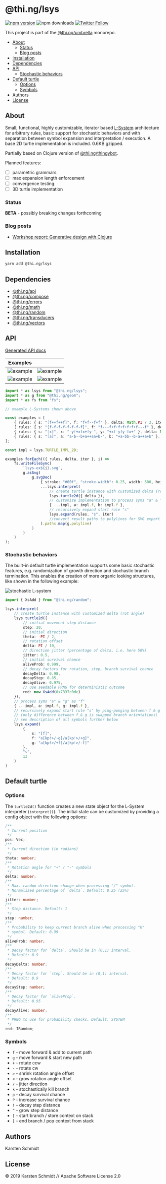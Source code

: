 <!-- This file is generated - DO NOT EDIT! -->

# @thi.ng/lsys

[![npm version](https://img.shields.io/npm/v/@thi.ng/lsys.svg)](https://www.npmjs.com/package/@thi.ng/lsys)
![npm downloads](https://img.shields.io/npm/dm/@thi.ng/lsys.svg)
[![Twitter Follow](https://img.shields.io/twitter/follow/thing_umbrella.svg?style=flat-square&label=twitter)](https://twitter.com/thing_umbrella)

This project is part of the
[@thi.ng/umbrella](https://github.com/thi-ng/umbrella/) monorepo.

- [About](#about)
  - [Status](#status)
  - [Blog posts](#blog-posts)
- [Installation](#installation)
- [Dependencies](#dependencies)
- [API](#api)
  - [Stochastic behaviors](#stochastic-behaviors)
- [Default turtle](#default-turtle)
  - [Options](#options)
  - [Symbols](#symbols)
- [Authors](#authors)
- [License](#license)

## About

Small, functional, highly customizable, iterator based
[L-System](https://en.wikipedia.org/wiki/L-system) architecture for
arbitrary rules, basic support for stochastic behaviors and with
separation between symbol expansion and interpretation / execution. A
base 2D turtle implementation is included. 0.6KB gzipped.

Partially based on Clojure version of
[@thi.ng/thingybot](https://github.com/thi-ng/thingybot).

Planned features:

- [ ] parametric grammars
- [ ] max expansion length enforcement
- [ ] convergence testing
- [ ] 3D turtle implementation

### Status

**BETA** - possibly breaking changes forthcoming

### Blog posts

- [Workshop report: Generative design with Clojure](https://medium.com/@thi.ng/workshop-report-generative-design-with-clojure-7d6d8ea9a6e8)

## Installation

```bash
yarn add @thi.ng/lsys
```

## Dependencies

- [@thi.ng/api](https://github.com/thi-ng/umbrella/tree/master/packages/api)
- [@thi.ng/compose](https://github.com/thi-ng/umbrella/tree/master/packages/compose)
- [@thi.ng/errors](https://github.com/thi-ng/umbrella/tree/master/packages/errors)
- [@thi.ng/math](https://github.com/thi-ng/umbrella/tree/master/packages/math)
- [@thi.ng/random](https://github.com/thi-ng/umbrella/tree/master/packages/random)
- [@thi.ng/transducers](https://github.com/thi-ng/umbrella/tree/master/packages/transducers)
- [@thi.ng/vectors](https://github.com/thi-ng/umbrella/tree/master/packages/vectors)

## API

[Generated API docs](https://docs.thi.ng/umbrella/lsys/)

| Examples                                                                                    |                                                                                             |
|---------------------------------------------------------------------------------------------|---------------------------------------------------------------------------------------------|
| ![example](https://raw.githubusercontent.com/thi-ng/umbrella/master/assets/lsys/lsys-0.png) | ![example](https://raw.githubusercontent.com/thi-ng/umbrella/master/assets/lsys/lsys-1.png) |
| ![example](https://raw.githubusercontent.com/thi-ng/umbrella/master/assets/lsys/lsys-2.png) | ![example](https://raw.githubusercontent.com/thi-ng/umbrella/master/assets/lsys/lsys-3.png) |

```ts
import * as lsys from "@thi.ng/lsys";
import * as g from "@thi.ng/geom";
import * as fs from "fs";

// example L-Systems shown above

const examples = [
    { rules: { s: "[f++f++f]", f: "f+f--f+f" }, delta: Math.PI / 3, iter: 5 },
    { rules: { s: "[f-f-f-f-f-f-f-f]", f: "f---f+f+f+f+f+f+f---f" }, delta: Math.PI / 4, iter: 6 },
    { rules: { s: "[x]", x: "-yf+xfx+fy-", y: "+xf-yfy-fx+" }, delta: Math.PI / 2, iter: 7 },
    { rules: { s: "[a]", a: "a-b--b+a++aa+b-", b: "+a-bb--b-a++a+b" }, delta: Math.PI / 3, iter: 5 }
];

const impl = lsys.TURTLE_IMPL_2D;

examples.forEach(({ rules, delta, iter }, i) =>
    fs.writeFileSync(
        `lsys-ex${i}.svg`,
        g.asSvg(
            g.svgDoc(
                { stroke: "#00f", "stroke-width": 0.25, width: 600, height: 600 },
                ...lsys.interpret(
                    // create turtle instance with customized delta (rot angle)
                    lsys.turtle2d({ delta }),
                    // customize implementation to process syms "a" & "b" as "f"
                    { ...impl, a: impl.f, b: impl.f },
                    // recursively expand start rule "s"
                    lsys.expand(rules, "s", iter)
                    //convert result paths to polylines for SVG export
                ).paths.map(g.polyline)
            )
        )
    )
);
```

### Stochastic behaviors

The built-in default turtle implementation supports some basic
stochastic features, e.g. randomization of growth direction and
stochastic branch termination. This enables the creation of more organic
looking structures, like shown in the following example:

 ![stochastic L-system](https://raw.githubusercontent.com/thi-ng/umbrella/master/assets/lsys/lsys-tree.png)

```ts
import { XsAdd } from "@thi.ng/random";

lsys.interpret(
    // create turtle instance with customized delta (rot angle)
    lsys.turtle2d({
        // initial movement step distance
        step: 20,
        // initial direction
        theta: -PI / 2,
        // rotation offset
        delta: PI / 10,
        // direction jitter (percentage of delta, i.e. here 50%)
        jitter: 0.5,
        // initial survival chance
        aliveProb: 0.999,
        // decay factors for rotation, step, branch survival chance
        decayDelta: 0.98,
        decayStep: 0.85,
        decayAlive: 0.975,
        // use seedable PRNG for deterministic outcome
        rnd: new XsAdd(0x7337c0de)
    }),
    // process syms "a" & "g" as "f"
    { ...impl, a: impl.f, g: impl.f },
    // recursively expand start rule "s" by ping-ponging between f & g
    // (only difference between f & g is swapped branch orientations)
    // see description of all symbols further below
    lsys.expand(
        {
            s: "[f]",
            f: "a[kp!>/-g]/a[kp!>/+g]",
            g: "a[kp!>/+f]/a[kp!>/-f]"
        },
        "s",
        13
    )
)
```

## Default turtle

### Options

The `turtle2d()` function creates a new state object for the L-System
interpreter (`interpret()`). The initial state can be customized by
providing a config object with the following options:

```ts
/**
 * Current position
 */
pos: Vec;
/**
 * Current direction (in radians)
 */
theta: number;
/**
 * Rotation angle for "+" / "-" symbols
 */
delta: number;
/**
 * Max. random direction change when processing "/" symbol.
 * Normalized percentage of `delta`. Default: 0.25 (25%)
 */
jitter: number;
/**
 * Step distance. Default: 1
 */
step: number;
/**
 * Probability to keep current branch alive when processing "k"
 * symbol. Default: 0.99
 */
aliveProb: number;
/**
 * Decay factor for `delta`. Should be in (0,1) interval.
 * Default: 0.9
 */
decayDelta: number;
/**
 * Decay factor for `step`. Should be in (0,1) interval.
 * Default: 0.9
 */
decayStep: number;
/**
 * Decay factor for `aliveProp`.
 * Default: 0.95
 */
decayAlive: number;
/**
 * PRNG to use for probability checks. Default: SYSTEM
 */
rnd: IRandom;
```

### Symbols

- `f` - move forward & add to current path
- `g` - move forward & start new path
- `+` - rotate ccw
- `-` - rotate cw
- `>` - shrink rotation angle offset
- `<` - grow rotation angle offset
- `/` - jitter direction
- `k` - stochastically kill branch
- `p` - decay survival chance
- `P` - increase survival chance
- `!` - decay step distance
- `^` - grow step distance
- `[` - start branch / store context on stack
- `]` - end branch / pop context from stack

## Authors

Karsten Schmidt

## License

&copy; 2019 Karsten Schmidt // Apache Software License 2.0
